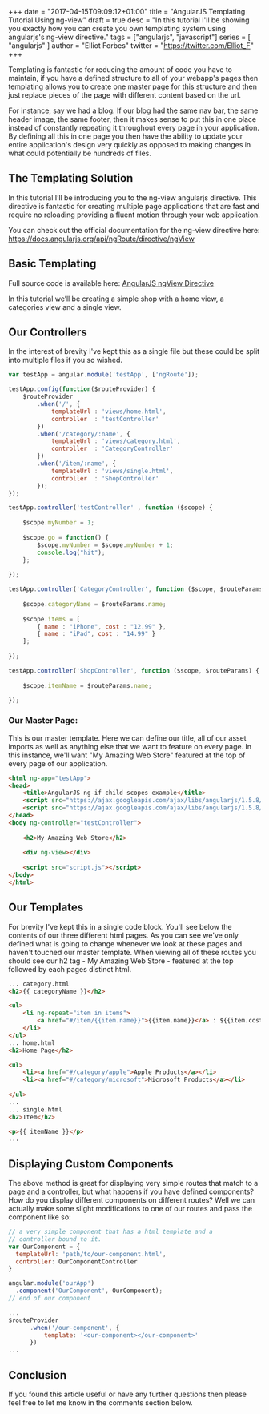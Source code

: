 +++
date = "2017-04-15T09:09:12+01:00"
title = "AngularJS Templating Tutorial Using ng-view"
draft = true
desc = "In this tutorial I'll be showing you exactly how you can create you own templating system using angularjs's ng-view directive."
tags = ["angularjs", "javascript"]
series = [ "angularjs" ]
author = "Elliot Forbes"
twitter = "https://twitter.com/Elliot_F"
+++

Templating is fantastic for reducing the amount of code you have to maintain, if you have a defined structure to all of your webapp's pages then templating allows you to create one master page for this structure and then just replace pieces of the page with different content based on the url.

For instance, say we had a blog. If our blog had the same nav bar, the same header image, the same footer, then it makes sense to put this in one place instead of constantly repeating it throughout every page in your application. By defining all this in one page you then have the ability to update your entire application's design very quickly as opposed to making changes in what could potentially be hundreds of files.

## The Templating Solution

In this tutorial I’ll be introducing you to the ng-view angularjs directive. This directive is fantastic for creating multiple page applications that are fast and require no reloading providing a fluent motion through your web application.

You can check out the official documentation for the ng-view directive here: https://docs.angularjs.org/api/ngRoute/directive/ngView

## Basic Templating

<div class="github-link">
Full source code is available here: <a href="https://github.com/elliotforbes/AngularJS-1.4.5-ngView">AngularJS ngView Directive</a>
</div>

In this tutorial we’ll be creating a simple shop with a home view, a categories view and a single view. 

## Our Controllers

In the interest of brevity I've kept this as a single file but these could be split into multiple files if you so wished.

```js
var testApp = angular.module('testApp', ['ngRoute']);

testApp.config(function($routeProvider) {
    $routeProvider
        .when('/', {
            templateUrl : 'views/home.html',
            controller  : 'testController'
        })
        .when('/category/:name', {
            templateUrl : 'views/category.html',
            controller  : 'CategoryController'
        })
        .when('/item/:name', {
            templateUrl : 'views/single.html',
            controller  : 'ShopController'
        });
});

testApp.controller('testController' , function ($scope) {
    
    $scope.myNumber = 1;
    
    $scope.go = function() {
        $scope.myNumber = $scope.myNumber + 1;
        console.log("hit");
    };
    
});

testApp.controller('CategoryController', function ($scope, $routeParams) {
    
    $scope.categoryName = $routeParams.name;
    
    $scope.items = [
        { name : "iPhone", cost : "12.99" },
        { name : "iPad", cost : "14.99" }
    ];
    
});

testApp.controller('ShopController', function ($scope, $routeParams) {
    
    $scope.itemName = $routeParams.name;

});
```

### Our Master Page:

This is our master template. Here we can define our title, all of our asset imports as well as anything else that we want to feature on every page. In this instance, we'll want "My Amazing Web Store" featured at the top of every page of our application.

```html
<html ng-app="testApp">
<head>
    <title>AngularJS ng-if child scopes example</title>
    <script src="https://ajax.googleapis.com/ajax/libs/angularjs/1.5.8/angular.min.js"></script>
    <script src="https://ajax.googleapis.com/ajax/libs/angularjs/1.5.8/angular-route.min.js"></script>
</head>
<body ng-controller="testController">
    
    <h2>My Amazing Web Store</h2>
    
    <div ng-view></div>
    
    <script src="script.js"></script>
</body>
</html>
```

## Our Templates

For brevity I've kept this in a single code block. You'll see below the contents of our three different html pages. As you can see we've only defined what is going to change whenever we look at these pages and haven't touched our master template. When viewing all of these routes you should see our h2 tag - My Amazing Web Store - featured at the top followed by each pages distinct html.

```html
... category.html
<h2>{{ categoryName }}</h2>

<ul>
    <li ng-repeat="item in items">
        <a href="#/item/{{item.name}}">{{item.name}}</a> : ${{item.cost}}
    </li>
</ul>
... home.html
<h2>Home Page</h2>

<ul>
    <li><a href="#/category/apple">Apple Products</a></li>
    <li><a href="#/category/microsoft">Microsoft Products</a></li>
    
</ul>
... 
... single.html
<h2>Item</h2>

<p>{{ itemName }}</p>
...
```

## Displaying Custom Components

The above method is great for displaying very simple routes that match to a page and a controller, but what happens if you have defined components? How do you display different components on different routes? Well we can actually make some slight modifications to one of our routes and pass the component like so:

```js
// a very simple component that has a html template and a
// controller bound to it.
var OurComponent = {
  templateUrl: 'path/to/our-component.html',
  controller: OurComponentController
}

angular.module('ourApp')
  .component('OurComponent', OurComponent);
// end of our component

...
$routeProvider
      .when('/our-component', {
          template: '<our-component></our-component>'
      })
...
```

## Conclusion

If you found this article useful or have any further questions then please feel free to let me know in the comments section below.